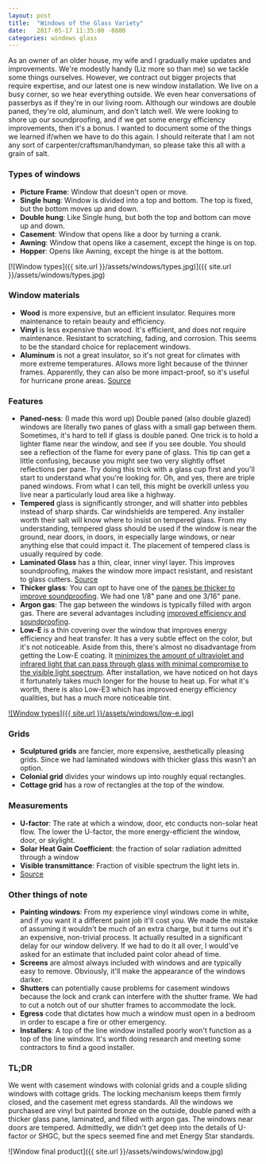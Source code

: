 ```yaml
---
layout: post
title:  "Windows of the Glass Variety"
date:   2017-05-17 11:35:00 -0800
categories: windows glass
---
```


As an owner of an older house, my wife and I gradually make updates and improvements. We're modestly handy (Liz more so than me) so we tackle some things ourselves. However, we contract out bigger projects that require expertise, and our latest one is new window installation. We live on a busy corner, so we hear everything outside. We even hear conversations of passerbys as if they're in our living room. Although our windows are double paned, they're old, aluminum, and don't latch well. We were looking to shore up our soundproofing, and if we get some energy efficiency improvements, then it's a bonus. I wanted to document some of the things we learned if/when we have to do this again. I should reiterate that I am not any sort of carpenter/craftsman/handyman, so please take this all with a grain of salt.

### Types of windows
- **Picture Frame**: Window that doesn't open or move.
- **Single hung**: Window is divided into a top and bottom. The top is fixed, but the bottom moves up and down.
- **Double hung**: Like Single hung, but both the top and bottom can move up and down.
- **Casement**: Window that opens like a door by turning a crank.
- **Awning**: Window that opens like a casement, except the hinge is on top.
- **Hopper**: Opens like Awning, except the hinge is at the bottom.

[![Window types]({{ site.url }}/assets/windows/types.jpg)]({{ site.url }}/assets/windows/types.jpg)

### Window materials
- **Wood** is more expensive, but an efficient insulator. Requires more maintenance to retain beauty and efficiency. 
- **Vinyl** is less expensive than wood. It's efficient, and does not require maintenance. Resistant to scratching, fading, and corrosion. This seems to be the standard choice for replacement windows.
- **Aluminum** is not a great insulator, so it's not great for climates with more extreme temperatures. Allows more light because of the thinner frames. Apparently, they can also be more impact-proof, so it's useful for hurricane prone areas. [Source](https://www.angieslist.com/articles/pros-and-cons-aluminum-vs-vinyl-windows.htm)

### Features 
- **Paned-ness**: (I made this word up) Double paned (also double glazed) windows are literally two panes of glass with a small gap between them. Sometimes, it's hard to tell if glass is double paned. One trick is to hold a lighter flame near the window, and see if you see double. You should see a reflection of the flame for every pane of glass. This tip can get a little confusing, because you might see two very slightly offset reflections per pane. Try doing this trick with a glass cup first and you'll start to understand what you're looking for. Oh, and yes, there are triple paned windows. From what I can tell, this might be overkill unless you live near a particularly loud area like a highway.
- **Tempered** glass is significantly stronger, and will shatter into pebbles instead of sharp shards. Car windshields are tempered. Any installer worth their salt will know where to insist on tempered glass. From my understanding, tempered glass should be used if the window is near the ground, near doors, in doors, in especially large windows, or near anything else that could impact it. The placement of tempered class is usually required by code.
- **Laminated Glass** has a thin, clear, inner vinyl layer. This improves soundproofing, makes the window more impact resistant, and resistant to glass cutters. [Source](http://yourhomesecuritywatch.com/advantages-disadvantages-using-laminated-glass-windows/)
- **Thicker glass**: You can opt to have one of the [panes be thicker to improve soundproofing](http://www.soundproofing101.com/window_pane_thickness.htm). We had one 1/8" pane and one 3/16" pane. 
- **Argon gas**: The gap between the windows is typically filled with argon gas. There are several advantages including [improved efficiency and soundproofing](https://www.thebalance.com/cost-benefits-and-drawbacks-of-argon-gas-windows-844558). 
- **Low-E** is a thin covering over the window that improves energy efficiency and heat transfer. It has a very subtle effect on the color, but it's not noticeable. Aside from this, there's almost no disadvantage from getting the Low-E coating. It [minimizes the amount of ultraviolet and infrared light that can pass through glass with minimal compromise to the visible light spectrum](http://glassed.vitroglazings.com/glasstopics/how_lowe_works.aspx). After installation, we have noticed on hot days it fortunately takes much longer for the house to heat up. For what it's worth, there is also Low-E3 which has improved energy efficiency qualities, but has a much more noticeable tint.

[![Window types]({{ site.url }}/assets/windows/low-e.jpg)](http://glassed.vitroglazings.com/glasstopics/how_lowe_works.aspx)

### Grids
- **Sculptured grids** are fancier, more expensive, aesthetically pleasing grids. Since we had laminated windows with thicker glass this wasn't an option.
- **Colonial grid** divides your windows up into roughly equal rectangles.
- **Cottage grid** has a row of rectangles at the top of the window.

### Measurements

- **U-factor**: The rate at which a window, door, etc conducts non-solar heat flow. The lower the U-factor, the more energy-efficient the window, door, or skylight.
- **Solar Heat Gain Coefficient**: the fraction of solar radiation admitted through a window
- **Visible transmittance**: Fraction of visible spectrum the light lets in.
- [Source](https://energy.gov/energysaver/energy-performance-ratings-windows-doors-and-skylights)

### Other things of note
- **Painting windows**: From my experience vinyl windows come in white, and if you want it a different paint job it'll cost you. We made the mistake of assuming it wouldn't be much of an extra charge, but it turns out it's an expensive, non-trivial process. It actually resulted in a significant delay for our window delivery. If we had to do it all over, I would've asked for an estimate that included paint color ahead of time.
- **Screens** are almost always included with windows and are typically easy to remove. Obviously, it'll make the appearance of the windows darker.
- **Shutters** can potentially cause problems for casement windows because the lock and crank can interfere with the shutter frame. We had to cut a notch out of our shutter frames to accommodate the lock. 
- **Egress** code that dictates how much a window must open in a bedroom in order to escape a fire or other emergency. 
- **Installers**: A top of the line window installed poorly won't function as a top of the line window. It's worth doing research and meeting some contractors to find a good installer.

### TL;DR

We went with casement windows with colonial grids and a couple sliding windows with cottage grids. The locking mechanism keeps them firmly closed, and the casement met egress standards. All the windows we purchased are vinyl but painted bronze on the outside, double paned with a thicker glass pane, laminated, and filled with argon gas. The windows near doors are tempered. Admittedly, we didn't get deep into the details of U-factor or SHGC, but the specs seemed fine and met Energy Star standards.

![Window final product]({{ site.url }}/assets/windows/window.jpg)


